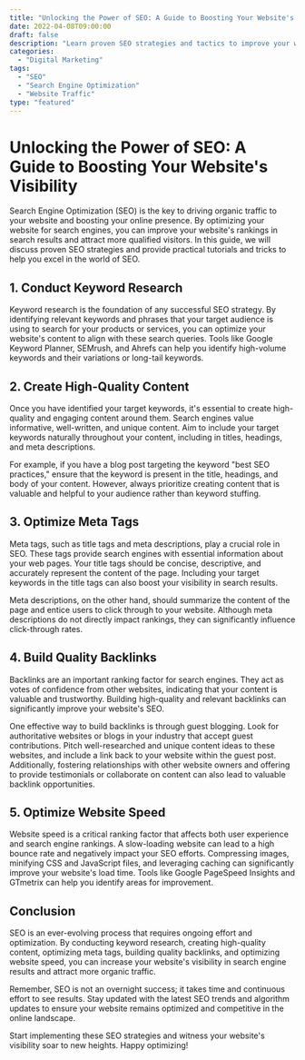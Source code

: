 ```yaml
---
title: "Unlocking the Power of SEO: A Guide to Boosting Your Website's Visibility"
date: 2022-04-08T09:00:00
draft: false
description: "Learn proven SEO strategies and tactics to improve your website's search engine rankings and increase organic traffic."
categories:
  - "Digital Marketing"
tags:
  - "SEO"
  - "Search Engine Optimization"
  - "Website Traffic"
type: "featured"
---
```


# Unlocking the Power of SEO: A Guide to Boosting Your Website's Visibility

Search Engine Optimization (SEO) is the key to driving organic traffic to your website and boosting your online presence. By optimizing your website for search engines, you can improve your website's rankings in search results and attract more qualified visitors. In this guide, we will discuss proven SEO strategies and provide practical tutorials and tricks to help you excel in the world of SEO.

## 1. Conduct Keyword Research

Keyword research is the foundation of any successful SEO strategy. By identifying relevant keywords and phrases that your target audience is using to search for your products or services, you can optimize your website's content to align with these search queries. Tools like Google Keyword Planner, SEMrush, and Ahrefs can help you identify high-volume keywords and their variations or long-tail keywords.

## 2. Create High-Quality Content

Once you have identified your target keywords, it's essential to create high-quality and engaging content around them. Search engines value informative, well-written, and unique content. Aim to include your target keywords naturally throughout your content, including in titles, headings, and meta descriptions.

For example, if you have a blog post targeting the keyword "best SEO practices," ensure that the keyword is present in the title, headings, and body of your content. However, always prioritize creating content that is valuable and helpful to your audience rather than keyword stuffing.

## 3. Optimize Meta Tags

Meta tags, such as title tags and meta descriptions, play a crucial role in SEO. These tags provide search engines with essential information about your web pages. Your title tags should be concise, descriptive, and accurately represent the content of the page. Including your target keywords in the title tags can also boost your visibility in search results.

Meta descriptions, on the other hand, should summarize the content of the page and entice users to click through to your website. Although meta descriptions do not directly impact rankings, they can significantly influence click-through rates.

## 4. Build Quality Backlinks

Backlinks are an important ranking factor for search engines. They act as votes of confidence from other websites, indicating that your content is valuable and trustworthy. Building high-quality and relevant backlinks can significantly improve your website's SEO.

One effective way to build backlinks is through guest blogging. Look for authoritative websites or blogs in your industry that accept guest contributions. Pitch well-researched and unique content ideas to these websites, and include a link back to your website within the guest post. Additionally, fostering relationships with other website owners and offering to provide testimonials or collaborate on content can also lead to valuable backlink opportunities.

## 5. Optimize Website Speed

Website speed is a critical ranking factor that affects both user experience and search engine rankings. A slow-loading website can lead to a high bounce rate and negatively impact your SEO efforts. Compressing images, minifying CSS and JavaScript files, and leveraging caching can significantly improve your website's load time. Tools like Google PageSpeed Insights and GTmetrix can help you identify areas for improvement.

## Conclusion

SEO is an ever-evolving process that requires ongoing effort and optimization. By conducting keyword research, creating high-quality content, optimizing meta tags, building quality backlinks, and optimizing website speed, you can increase your website's visibility in search engine results and attract more organic traffic.

Remember, SEO is not an overnight success; it takes time and continuous effort to see results. Stay updated with the latest SEO trends and algorithm updates to ensure your website remains optimized and competitive in the online landscape.

Start implementing these SEO strategies and witness your website's visibility soar to new heights. Happy optimizing!


